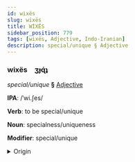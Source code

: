 ```yaml
---
id: wixës
slug: wixës
title: WİXËS
sidebar_position: 779
tags: [wixës, Adjective, Indo-Iranian]
description: special/unique § Adjective
---
```


### wixës&emsp;<span kind="abugida">ʒɟɋ́ʇ</span>

*special/unique* **§** [Adjective](../../tags/Adjective)

**IPA**: /ˈwi.ʃes/

**Verb**: to be special/unique

**Noun**: specialness/uniqueness

**Modifier**: special/unique

<details>
    <summary>Origin</summary>
    Marathi विशेष viśeṣ /ʋi.ɕeʂ/<br/>
    <em>Indo-Iranian Language Family</em>
</details>